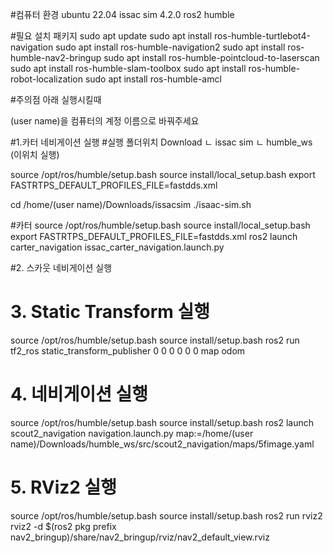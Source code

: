 #컴퓨터 환경
ubuntu 22.04
issac sim 4.2.0
ros2 humble

#필요 설치 패키지
sudo apt update
sudo apt install ros-humble-turtlebot4-navigation
sudo apt install ros-humble-navigation2
sudo apt install ros-humble-nav2-bringup 
sudo apt install ros-humble-pointcloud-to-laserscan
sudo apt install ros-humble-slam-toolbox
sudo apt install ros-humble-robot-localization
sudo apt install ros-humble-amcl

#주의점
아래 실행시킬때

(user name)을 컴퓨터의 계정 이름으로 바꿔주세요

#1.카터 네비게이션 실행
#실행 폴더위치
Download
ㄴ issac sim
ㄴ humble_ws (이위치 실행)


source /opt/ros/humble/setup.bash
source install/local_setup.bash
export FASTRTPS_DEFAULT_PROFILES_FILE=fastdds.xml

cd /home/(user name)/Downloads/issacsim
./isaac-sim.sh

#카터
source /opt/ros/humble/setup.bash
source install/local_setup.bash
export FASTRTPS_DEFAULT_PROFILES_FILE=fastdds.xml
ros2 launch carter_navigation issac_carter_navigation.launch.py


#2. 스카웃 네비게이션 실행

# 3. Static Transform 실행
source /opt/ros/humble/setup.bash
source install/setup.bash
ros2 run tf2_ros static_transform_publisher 0 0 0 0 0 0 map odom

# 4. 네비게이션 실행
source /opt/ros/humble/setup.bash
source install/setup.bash
ros2 launch scout2_navigation navigation.launch.py map:=/home/(user name)/Downloads/humble_ws/src/scout2_navigation/maps/5fimage.yaml

# 5. RViz2 실행
source /opt/ros/humble/setup.bash
source install/setup.bash
ros2 run rviz2 rviz2 -d $(ros2 pkg prefix nav2_bringup)/share/nav2_bringup/rviz/nav2_default_view.rviz
